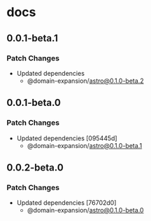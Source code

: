 # docs

## 0.0.1-beta.1

### Patch Changes

- Updated dependencies
  - @domain-expansion/astro@0.1.0-beta.2

## 0.0.1-beta.0

### Patch Changes

- Updated dependencies [095445d]
  - @domain-expansion/astro@0.1.0-beta.1

## 0.0.2-beta.0

### Patch Changes

- Updated dependencies [76702d0]
  - @domain-expansion/astro@0.1.0-beta.0
